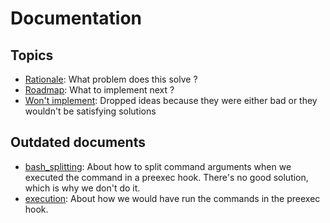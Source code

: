 # Documentation

## Topics

* [Rationale](rationale.md): What problem does this solve ?
* [Roadmap](roadmap.md): What to implement next ?
* [Won't implement](wont_implement.md): Dropped ideas because they were either bad or they wouldn't be satisfying solutions

## Outdated documents

* [bash_splitting](bash_splitting.md): About how to split command arguments when we executed the command in a preexec hook. There's no good solution, which is why we don't do it.
* [execution](execution.md): About how we would have run the commands in the preexec hook.